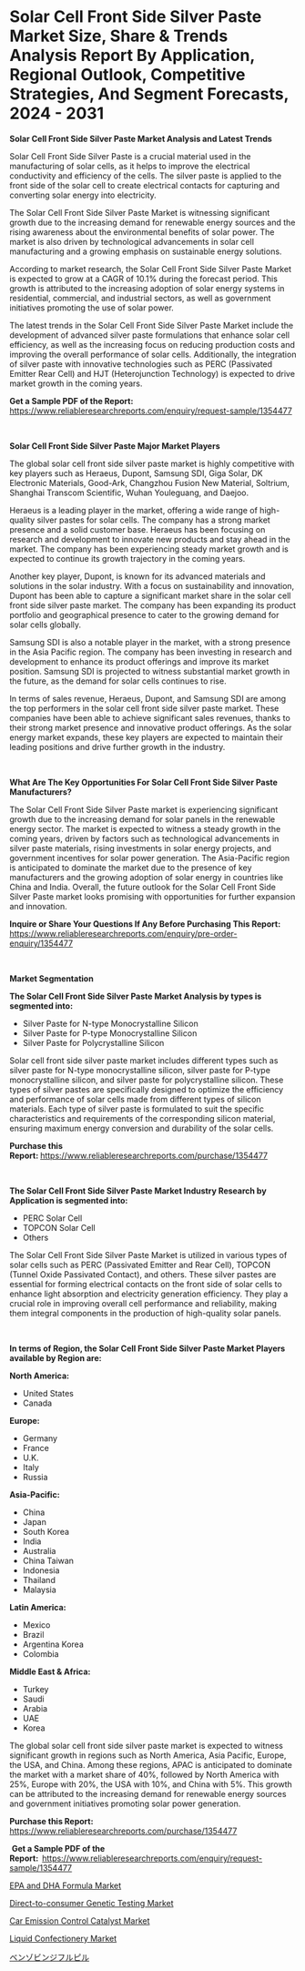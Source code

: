 <p><h1>Solar Cell Front Side Silver Paste Market Size, Share & Trends Analysis Report By Application, Regional Outlook, Competitive Strategies, And Segment Forecasts, 2024 - 2031</h1></p><p><strong>Solar Cell Front Side Silver Paste Market Analysis and Latest Trends</strong></p>
<p><p>Solar Cell Front Side Silver Paste is a crucial material used in the manufacturing of solar cells, as it helps to improve the electrical conductivity and efficiency of the cells. The silver paste is applied to the front side of the solar cell to create electrical contacts for capturing and converting solar energy into electricity.</p><p>The Solar Cell Front Side Silver Paste Market is witnessing significant growth due to the increasing demand for renewable energy sources and the rising awareness about the environmental benefits of solar power. The market is also driven by technological advancements in solar cell manufacturing and a growing emphasis on sustainable energy solutions. </p><p>According to market research, the Solar Cell Front Side Silver Paste Market is expected to grow at a CAGR of 10.1% during the forecast period. This growth is attributed to the increasing adoption of solar energy systems in residential, commercial, and industrial sectors, as well as government initiatives promoting the use of solar power.</p><p>The latest trends in the Solar Cell Front Side Silver Paste Market include the development of advanced silver paste formulations that enhance solar cell efficiency, as well as the increasing focus on reducing production costs and improving the overall performance of solar cells. Additionally, the integration of silver paste with innovative technologies such as PERC (Passivated Emitter Rear Cell) and HJT (Heterojunction Technology) is expected to drive market growth in the coming years.</p></p>
<p><strong>Get a Sample PDF of the Report:&nbsp;</strong> <a href="https://www.reliableresearchreports.com/enquiry/request-sample/1354477">https://www.reliableresearchreports.com/enquiry/request-sample/1354477</a></p>
<p>&nbsp;</p>
<p><strong>Solar Cell Front Side Silver Paste Major Market Players</strong></p>
<p><p>The global solar cell front side silver paste market is highly competitive with key players such as Heraeus, Dupont, Samsung SDI, Giga Solar, DK Electronic Materials, Good-Ark, Changzhou Fusion New Material, Soltrium, Shanghai Transcom Scientific, Wuhan Youleguang, and Daejoo. </p><p>Heraeus is a leading player in the market, offering a wide range of high-quality silver pastes for solar cells. The company has a strong market presence and a solid customer base. Heraeus has been focusing on research and development to innovate new products and stay ahead in the market. The company has been experiencing steady market growth and is expected to continue its growth trajectory in the coming years.</p><p>Another key player, Dupont, is known for its advanced materials and solutions in the solar industry. With a focus on sustainability and innovation, Dupont has been able to capture a significant market share in the solar cell front side silver paste market. The company has been expanding its product portfolio and geographical presence to cater to the growing demand for solar cells globally.</p><p>Samsung SDI is also a notable player in the market, with a strong presence in the Asia Pacific region. The company has been investing in research and development to enhance its product offerings and improve its market position. Samsung SDI is projected to witness substantial market growth in the future, as the demand for solar cells continues to rise.</p><p>In terms of sales revenue, Heraeus, Dupont, and Samsung SDI are among the top performers in the solar cell front side silver paste market. These companies have been able to achieve significant sales revenues, thanks to their strong market presence and innovative product offerings. As the solar energy market expands, these key players are expected to maintain their leading positions and drive further growth in the industry.</p></p>
<p>&nbsp;</p>
<p><strong>What Are The Key Opportunities For Solar Cell Front Side Silver Paste Manufacturers?</strong></p>
<p><p>The Solar Cell Front Side Silver Paste market is experiencing significant growth due to the increasing demand for solar panels in the renewable energy sector. The market is expected to witness a steady growth in the coming years, driven by factors such as technological advancements in silver paste materials, rising investments in solar energy projects, and government incentives for solar power generation. The Asia-Pacific region is anticipated to dominate the market due to the presence of key manufacturers and the growing adoption of solar energy in countries like China and India. Overall, the future outlook for the Solar Cell Front Side Silver Paste market looks promising with opportunities for further expansion and innovation.</p></p>
<p><strong>Inquire or Share Your Questions If Any Before Purchasing This Report:</strong> <a href="https://www.reliableresearchreports.com/enquiry/pre-order-enquiry/1354477">https://www.reliableresearchreports.com/enquiry/pre-order-enquiry/1354477</a></p>
<p>&nbsp;</p>
<p><strong>Market Segmentation</strong></p>
<p><strong>The Solar Cell Front Side Silver Paste Market Analysis by types is segmented into:</strong></p>
<p><ul><li>Silver Paste for N-type Monocrystalline Silicon</li><li>Silver Paste for P-type Monocrystalline Silicon</li><li>Silver Paste for Polycrystalline Silicon</li></ul></p>
<p><p>Solar cell front side silver paste market includes different types such as silver paste for N-type monocrystalline silicon, silver paste for P-type monocrystalline silicon, and silver paste for polycrystalline silicon. These types of silver pastes are specifically designed to optimize the efficiency and performance of solar cells made from different types of silicon materials. Each type of silver paste is formulated to suit the specific characteristics and requirements of the corresponding silicon material, ensuring maximum energy conversion and durability of the solar cells.</p></p>
<p><strong>Purchase this Report:&nbsp;</strong><a href="https://www.reliableresearchreports.com/purchase/1354477">https://www.reliableresearchreports.com/purchase/1354477</a></p>
<p>&nbsp;</p>
<p><strong>The Solar Cell Front Side Silver Paste Market Industry Research by Application is segmented into:</strong></p>
<p><ul><li>PERC Solar Cell</li><li>TOPCON Solar Cell</li><li>Others</li></ul></p>
<p><p>The Solar Cell Front Side Silver Paste Market is utilized in various types of solar cells such as PERC (Passivated Emitter and Rear Cell), TOPCON (Tunnel Oxide Passivated Contact), and others. These silver pastes are essential for forming electrical contacts on the front side of solar cells to enhance light absorption and electricity generation efficiency. They play a crucial role in improving overall cell performance and reliability, making them integral components in the production of high-quality solar panels.</p></p>
<p>&nbsp;</p>
<p><strong>In terms of Region, the Solar Cell Front Side Silver Paste Market Players available by Region are:</strong></p>
<p>
    <p> <strong> North America: </strong>
        <ul>
            <li>United States</li>
            <li>Canada</li>
        </ul>
        </p> 
    <p> <strong> Europe: </strong>
        <ul>
            <li>Germany</li>
            <li>France</li>
            <li>U.K.</li>
            <li>Italy</li>
            <li>Russia</li>
        </ul>
        </p> 
    <p> <strong> Asia-Pacific: </strong>
        <ul>
            <li>China</li>
            <li>Japan</li>
            <li>South Korea</li>
            <li>India</li>
            <li>Australia</li>
            <li>China Taiwan</li>
            <li>Indonesia</li>
            <li>Thailand</li>
            <li>Malaysia</li>
        </ul>
        </p> 
    <p> <strong> Latin America: </strong>
        <ul>
            <li>Mexico</li>
            <li>Brazil</li>
            <li>Argentina Korea</li>
            <li>Colombia</li>
        </ul>
        </p> 
    <p> <strong> Middle East & Africa: </strong>
        <ul>
            <li>Turkey</li>
            <li>Saudi</li>
            <li>Arabia</li>
            <li>UAE</li>
            <li>Korea</li>
        </ul>
    </p>
    </p>
<p><p>The global solar cell front side silver paste market is expected to witness significant growth in regions such as North America, Asia Pacific, Europe, the USA, and China. Among these regions, APAC is anticipated to dominate the market with a market share of 40%, followed by North America with 25%, Europe with 20%, the USA with 10%, and China with 5%. This growth can be attributed to the increasing demand for renewable energy sources and government initiatives promoting solar power generation.</p></p>
<p><strong>Purchase this Report: </strong><a href="https://www.reliableresearchreports.com/purchase/1354477">https://www.reliableresearchreports.com/purchase/1354477</a></p>
<p>&nbsp;<strong>Get a Sample PDF of the Report:&nbsp;&nbsp;</strong><a href="https://www.reliableresearchreports.com/enquiry/request-sample/1354477">https://www.reliableresearchreports.com/enquiry/request-sample/1354477</a></p>
<p><strong></strong></p>
<p><p><a href="https://github.com/bmorecock/Market-Research-Report-List-2/blob/main/epa-and-dha-formula-market.md">EPA and DHA Formula Market</a></p><p><a href="https://natural-crush-b99.notion.site/Direct-to-consumer-Genetic-Testing-Market-Size-Market-Trends-and-Growth-Outlook-forecasted-for-per-2f2f42f126a14bcd8e4b9bfc6fc09416">Direct-to-consumer Genetic Testing Market</a></p><p><a href="https://github.com/jsmusil/Market-Research-Report-List-2/blob/main/car-emission-control-catalyst-market.md">Car Emission Control Catalyst Market</a></p><p><a href="https://view.publitas.com/reportprime-1/liquid-confectionery-market-a-comprehensive-report-of-its-market-share-growth-trends-2024-2031/">Liquid Confectionery Market</a></p><p><a href="https://medium.com/@susanjprice2023/%E3%83%99%E3%83%B3%E3%82%BE%E3%83%93%E3%83%B3%E3%82%B8%E3%83%95%E3%83%AB%E3%83%94%E3%83%BC%E3%83%AB%E5%B8%82%E5%A0%B4%E3%81%AE%E3%83%88%E3%83%AC%E3%83%B3%E3%83%89%E3%81%A8%E5%B8%82%E5%A0%B4%E5%88%86%E6%9E%90%E3%81%AF-2024%E5%B9%B4%E3%81%8B%E3%82%892031%E5%B9%B4%E3%81%BE%E3%81%A7%E3%81%AE%E4%BA%88%E6%B8%AC%E3%81%95%E3%82%8C%E3%81%A6%E3%81%84%E3%81%BE%E3%81%99-ed54e4de4a6e">ベンゾビンジフルピル</a></p></p>